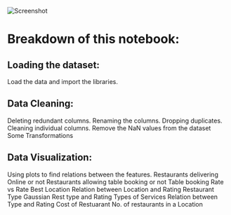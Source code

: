 ![Screenshot](thebridgechronicle_2021-02_5fe97c2f-8c88-41b9-aeae-7cf314dce724_zomato_1200x600.avif)

# Breakdown of this notebook:
## Loading the dataset: 
Load the data and import the libraries.
## Data Cleaning:
Deleting redundant columns.
Renaming the columns.
Dropping duplicates.
Cleaning individual columns.
Remove the NaN values from the dataset
Some Transformations

## Data Visualization: 
Using plots to find relations between the features.
Restaurants delivering Online or not
Restaurants allowing table booking or not
Table booking Rate vs Rate
Best Location
Relation between Location and Rating
Restaurant Type
Gaussian Rest type and Rating
Types of Services
Relation between Type and Rating
Cost of Restuarant
No. of restaurants in a Location

